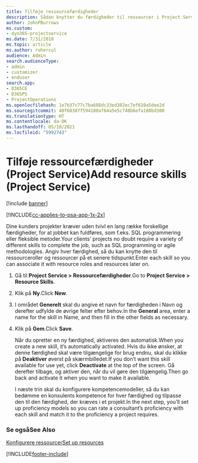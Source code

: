```yaml
---
title: Tilføje ressourcefærdigheder
description: Sådan knytter du færdigheder til ressourcer i Project Service
author: JohnPBurrows
ms.custom:
- dyn365-projectservice
ms.date: 7/31/2018
ms.topic: article
ms.author: ruhercul
audience: Admin
search.audienceType:
- admin
- customizer
- enduser
search.app:
- D365CE
- D365PS
- ProjectOperations
ms.openlocfilehash: 1e7b37c77c7ba688dc33ed382ec7ef610a5dee2d
ms.sourcegitcommit: 40f68387f594180af64a5e5c748b6efa188bd300
ms.translationtype: HT
ms.contentlocale: da-DK
ms.lasthandoff: 05/10/2021
ms.locfileid: "5992743"
---
```

# <a name="add-resource-skills-project-service"></a><span data-ttu-id="9d01f-103">Tilføje ressourcefærdigheder (Project Service)</span><span class="sxs-lookup"><span data-stu-id="9d01f-103">Add resource skills (Project Service)</span></span>

[!include [banner](../includes/psa-now-project-operations.md)]

[!INCLUDE[cc-applies-to-psa-app-1x-2x](../includes/cc-applies-to-psa-app-1x-2x.md)]

<span data-ttu-id="9d01f-104">Dine kunders projekter kræver uden tvivl en lang række forskellige færdigheder, for at jobbet kan fuldføres, som f.eks. SQL programmering eller fleksible metoder.</span><span class="sxs-lookup"><span data-stu-id="9d01f-104">Your clients’ projects no doubt require a variety of different skills to complete the job, such as SQL programming or agile methodologies.</span></span> <span data-ttu-id="9d01f-105">Angiv hver færdighed, så du kan knytte den til ressourceroller og ressourcer på et senere tidspunkt.</span><span class="sxs-lookup"><span data-stu-id="9d01f-105">Enter each skill so you can associate it with resource roles and resources later on.</span></span>  
  
1. <span data-ttu-id="9d01f-106">Gå til **Project Service > Ressourcefærdigheder**.</span><span class="sxs-lookup"><span data-stu-id="9d01f-106">Go to **Project Service > Resource Skills**.</span></span>  
  
2. <span data-ttu-id="9d01f-107">Klik på **Ny**.</span><span class="sxs-lookup"><span data-stu-id="9d01f-107">Click **New**.</span></span>  
  
3. <span data-ttu-id="9d01f-108">I området **Generelt** skal du angive et navn for færdigheden i Navn og derefter udfylde de øvrige felter efter behov.</span><span class="sxs-lookup"><span data-stu-id="9d01f-108">In the **General** area, enter a name for the skill in Name, and then fill in the other fields as necessary.</span></span>  
  
4. <span data-ttu-id="9d01f-109">Klik på **Gem**.</span><span class="sxs-lookup"><span data-stu-id="9d01f-109">Click **Save**.</span></span>  
  
   <span data-ttu-id="9d01f-110">Når du opretter en ny færdighed, aktiveres den automatisk.</span><span class="sxs-lookup"><span data-stu-id="9d01f-110">When you create a new skill, it’s automatically activated.</span></span> <span data-ttu-id="9d01f-111">Hvis du ikke ønsker, at denne færdighed skal være tilgængelige for brug endnu, skal du klikke på **Deaktiver** øverst på skærmbilledet.</span><span class="sxs-lookup"><span data-stu-id="9d01f-111">If you don’t want this skill available for use yet, click **Deactivate** at the top of the screen.</span></span> <span data-ttu-id="9d01f-112">Gå derefter tilbage, og aktiver den, når du vil gøre den tilgængelig.</span><span class="sxs-lookup"><span data-stu-id="9d01f-112">Then go back and activate it when you want to make it available.</span></span>  
  
   <span data-ttu-id="9d01f-113">I næste trin skal du konfigurere kompetencemodeller, så du kan bedømme en konsulents kompetence for hver færdighed og tilpasse den til den færdighed, der kræves i et projekt.</span><span class="sxs-lookup"><span data-stu-id="9d01f-113">In the next step, you’ll set up proficiency models so you can rate a consultant’s proficiency with each skill and match it to the proficiency a project requires.</span></span>  
  
### <a name="see-also"></a><span data-ttu-id="9d01f-114">Se også</span><span class="sxs-lookup"><span data-stu-id="9d01f-114">See Also</span></span>  
 [<span data-ttu-id="9d01f-115">Konfigurere ressourcer</span><span class="sxs-lookup"><span data-stu-id="9d01f-115">Set up resources</span></span>](../psa/set-up-resources.md)


[!INCLUDE[footer-include](../includes/footer-banner.md)]